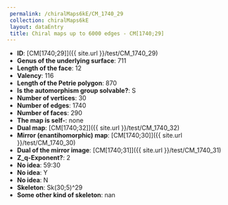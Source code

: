```yaml
--- 
 permalink: /chiralMaps6kE/CM_1740_29 
 collection: chiralMaps6kE
 layout: dataEntry
 title: Chiral maps up to 6000 edges - CM[1740;29]
---
```


- **ID**: [CM[1740;29]]({{ site.url }}/test/CM_1740_29)
- **Genus of the underlying surface**: 711
- **Length of the face**: 12
- **Valency**: 116
- **Length of the Petrie polygon**: 870
- **Is the automorphism group solvable?**: S
- **Number of vertices**: 30
- **Number of edges**: 1740
- **Number of faces**: 290
- **The map is self-**: none
- **Dual map**: [CM[1740;32]]({{ site.url }}/test/CM_1740_32)
- **Mirror (enantihomorphic) map**: [CM[1740;30]]({{ site.url }}/test/CM_1740_30)
- **Dual of the mirror image**: [CM[1740;31]]({{ site.url }}/test/CM_1740_31)
- **Z_q-Exponent?**: 2
- **No idea**:  59:30
- **No idea**: Y
- **No idea**: N
- **Skeleton**: Sk(30;5)^29
- **Some other kind of skeleton**: nan
